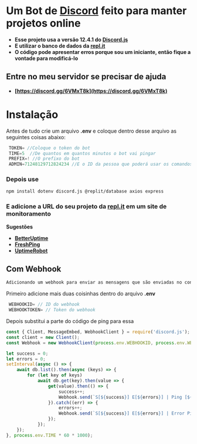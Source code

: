 # Um Bot de [Discord](https://discord.com/) feito para manter projetos online
- **Esse projeto usa a versão 12.4.1 do [Discord.js](https://discord.js.org)**
- **E utilizar o banco de dados da [repl.it](https://repl.it/)**
- **O código pode apresentar erros porque sou um iniciante, então fique a vontade para modificá-lo**
## Entre no meu servidor se precisar de ajuda
- **[https://discord.gg/6VMxT8k](https://discord.gg/6VMxT8k)**
# Instalação
Antes de tudo crie um arquivo **.env** e coloque dentro desse arquivo as seguintes coisas abaixo:
```js
 TOKEN= //Coloque o token do bot
 TIME=5  //De quantos em quantos minutos o bot vai pingar
 PREFIX=! //O prefixo do bot
 ADMIN=71248129712824234 //E o ID da pessoa que poderá usar os comandos
```
### Depois use
```sh
npm install dotenv discord.js @replit/database axios express
```
### E adicione a URL do seu projeto da [repl.it](https://repl.it/) em um site de monitoramento
**Sugestões**
- **[BetterUptime](https://betteruptime.com/)**
- **[FreshPing](https://www.freshworks.com/website-monitoring/login/)**
- **[UptimeRobot](https://uptimerobot.com/)**
## Com Webhook
```sh
Adicionando um webhook para enviar as mensagens que são enviadas no console direto em um canal de texto do Discord
```
Primeiro adicione mais duas coisinhas dentro do arquivo **.env**
```js
 WEBHOOKID= // ID do webhook
 WEBHOOKTOKEN= // Token do webhook
```
Depois substitui a parte do código de ping para essa
```js
const { Client, MessageEmbed, WebhookClient } = require('discord.js');
const client = new Client();
const Webhook = new WebhookClient(process.env.WEBHOOKID, process.env.WEBHOOKTOKEN);

let success = 0;
let errors = 0;
setInterval(async () => {
    await db.list().then(async (keys) => {
        for (let key of keys)
            await db.get(key).then(value => {
                get(value).then(() => {
                    success++;
                    Webhook.send(`S[${success}] E[${errors}] | Ping [${value}]`);
                }).catch((err) => {
                    errors++;
                    Webhook.send(`S[${success}] E[${errors}] | Error Ping [${value}]\n${err}`);
                });
            });
    });
}, process.env.TIME * 60 * 1000);
```
